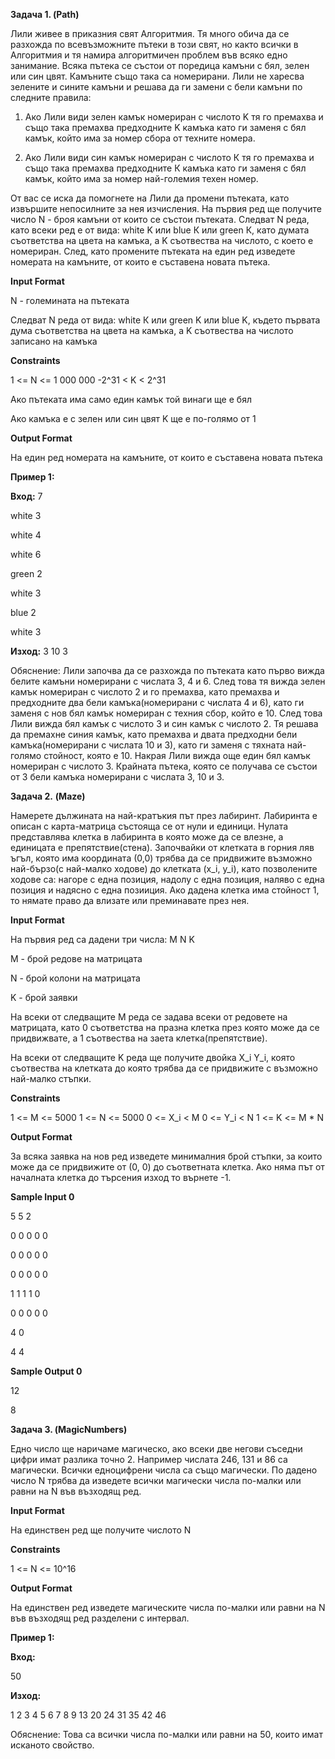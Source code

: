**Задача 1. (****Path****)**

Лили живее в приказния свят Алгоритмия. Тя много обича да се разхожда по всевъзможните пътеки в този свят, но както всички в Алгоритмия и тя намира алгоритмичен проблем във всяко едно занимание. Всяка пътека се състои от поредица камъни с бял, зелен или син цвят. Камъните също така са номерирани. Лили не харесва зелените и сините камъни и решава да ги замени с бели камъни по следните правила:

1) Ако Лили види зелен камък номериран с числото K тя го премахва и също така премахва предходните K камъка като ги заменя с бял камък, който има за номер сбора от техните номера.

2) Ако Лили види син камък номериран с числото К тя го премахва и също така премахва предходните К камъка като ги заменя с бял камък, който има за номер най-големия техен номер.

От вас се иска да помогнете на Лили да промени пътеката, като извършите непосилните за нея изчисления. На първия ред ще получите число N - броя камъни от които се състои пътеката. Следват N реда, като всеки ред е от вида: white K или blue К или green К, като думата съответства на цвета на камъка, а K съотвества на числото, с което е номериран. След, като промените пътеката на един ред изведете номерата на камъните, от които е съставена новата пътека.

**Input Format**

N - големината на пътеката

Следват N реда от вида: white К или green K или blue K, където първата дума съответства на цвета на камъка, а K съотвества на числото записано на камъка

**Constraints**

1 <= N <= 1 000 000 -2^31 < K < 2^31

Ако пътеката има само един камък той винаги ще е бял

Ако камъка е с зелен или син цвят K ще е по-голямо от 1

**Output Format**

На един ред номерата на камъните, от които е съставена новата пътека

**Пример 1:**

**Вход:** 7

white 3

white 4

white 6

green 2

white 3

blue 2

white 3

**Изход:** 3 10 3

Обяснение: Лили започва да се разхожда по пътеката като първо вижда белите камъни номерирани с числата 3, 4 и 6. След това тя вижда зелен камък номериран с числото 2 и го премахва, като премахва и предходните два бели камъка(номерирани с числата 4 и 6), като ги заменя с нов бял камък номериран с техния сбор, който е 10. След това Лили вижда бял камък с числото 3 и син камък с числото 2. Тя решава да премахне синия камък, като премахва и двата предходни бели камъка(номерирани с числата 10 и 3), като ги заменя с тяхната най-голямо стойност, която е 10. Накрая Лили вижда още един бял камък номериран с числото 3. Крайната пътека, която се получава се състои от 3 бели камъка номерирани с числата 3, 10 и 3.

**Задача 2.** **(Maze)**

Намерете дължината на най-кратъкия път през лабиринт. Лабиринта е описан с карта-матрица състояща се от нули и единици. Нулата представлява клетка в лабиринта в която може да се влезне, а единицата е препятствие(стена). Започвайки от клетката в горния ляв ъгъл, която има координата (0,0) трябва да се придвижите възможно най-бързо(с най-малко ходове) до клетката (x\_i, y\_i), като позволените ходове са: нагоре с една позиция, надолу с една позиция, наляво с една позиция и надясно с една позииция. Ако дадена клетка има стойност 1, то нямате право да влизате или преминавате през нея.

**Input Format**

На първия ред са дадени три числа: M N K

М - брой редове на матрицата

N - брой колони на матрицата

K - брой заявки

На всеки от следващите M реда се задава всеки от редовете на матрицата, като 0 съответства на празна клетка през която може да се придвижвате, а 1 съотвества на заета клетка(препятствие).

На всеки от следващите K реда ще получите двойка X_i Y_i, която съотвества на клетката до която трябва да се придвижите с възможно най-малко стъпки.

**Constraints**

1 <= М <= 5000
1 <= N <= 5000
0 <= X_i < M
0 <= Y_i < N
1 <= K <= M * N

**Output Format**

За всяка заявка на нов ред изведете минималния брой стъпки, за които може да се придвижите от (0, 0) до съответната клетка. Ако няма път от началната клетка до търсения изход то върнете -1.

**Sample Input 0**

5 5 2

0 0 0 0 0

0 0 0 0 0

0 0 0 0 0

1 1 1 1 0

0 0 0 0 0

4 0

4 4

**Sample Output 0**

12

8



**Задача 3. (MagicNumbers)**

Едно число ще наричаме магическо, ако всеки две негови съседни цифри имат разлика точно 2. Например числата 246, 131 и 86 са магически. Всички едноцифрени числа са също магически. По дадено число N трябва да изведете всички магически числа по-малки или равни на N във възходящ ред.

**Input Format**

На единствен ред ще получите числото N

**Constraints**

1 <= N <= 10^16

**Output Format**

На единствен ред изведете магическите числа по-малки или равни на N във възходящ ред разделени с интервал.

**Пример 1:**

**Вход:**

50

**Изход:**

1 2 3 4 5 6 7 8 9 13 20 24 31 35 42 46

Обяснение: Това са всички числа по-малки или равни на 50, които имат исканото свойство.
